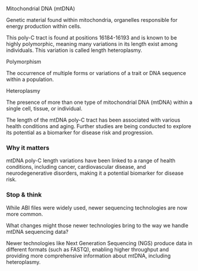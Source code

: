 Mitochondrial DNA (mtDNA)

Genetic material found within mitochondria, organelles responsible for energy production within cells.

This poly-C tract is found at positions 16184-16193 and is known to be highly polymorphic, meaning many variations in its length exist among individuals. This variation is called length heteroplasmy.

Polymorphism

The occurrence of multiple forms or variations of a trait or DNA sequence within a population.

Heteroplasmy

The presence of more than one type of mitochondrial DNA (mtDNA) within a single cell, tissue, or individual.

The length of the mtDNA poly-C tract has been associated with various health conditions and aging. Further studies are being conducted to explore its potential as a biomarker for disease risk and progression.

### Why it matters

mtDNA poly-C length variations have been linked to a range of health conditions, including cancer, cardiovascular disease, and neurodegenerative disorders, making it a potential biomarker for disease risk.

### Stop & think

While ABI files were widely used, newer sequencing technologies are now more common.

What changes might those newer technologies bring to the way we handle mtDNA sequencing data?

Newer technologies like Next Generation Sequencing (NGS) produce data in different formats (such as FASTQ), enabling higher throughput and providing more comprehensive information about mtDNA, including heteroplasmy.
